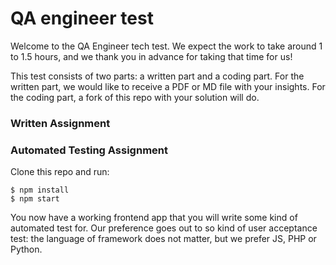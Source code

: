 # QA engineer test
Welcome to the QA Engineer tech test. We expect the work to take around 1 to 1.5 hours, and we thank
you in advance for taking that time for us!

This test consists of two parts: a written part and a coding part. For the written part, we would
like to receive a PDF or MD file with your insights. For the coding part, a fork of this repo with
your solution will do.

### Written Assignment


### Automated Testing Assignment
Clone this repo and run:

```
$ npm install
$ npm start
```

You now have a working frontend app that you will write some kind of automated test for. Our
preference goes out to so kind of user acceptance test: the language of framework does not matter,
but we prefer JS, PHP or Python.
